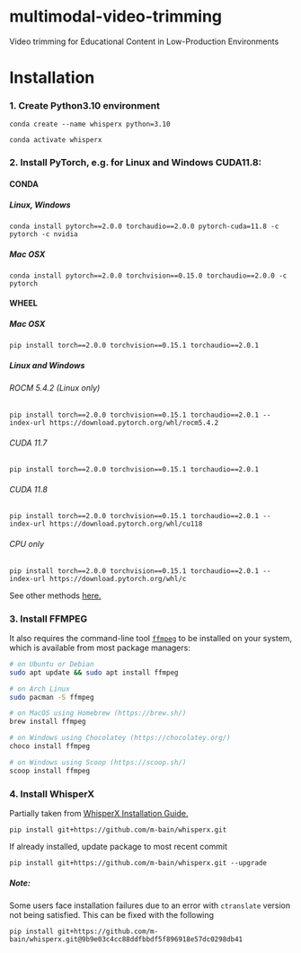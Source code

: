 # multimodal-video-trimming
Video trimming for Educational Content in Low-Production Environments

# Installation

### 1. Create Python3.10 environment

`conda create --name whisperx python=3.10`

`conda activate whisperx`


### 2. Install PyTorch, e.g. for Linux and Windows CUDA11.8:

#### CONDA
##### Linux, Windows
`conda install pytorch==2.0.0 torchaudio==2.0.0 pytorch-cuda=11.8 -c pytorch -c nvidia`

##### Mac OSX
`conda install pytorch==2.0.0 torchvision==0.15.0 torchaudio==2.0.0 -c pytorch`

#### WHEEL

##### Mac OSX
`pip install torch==2.0.0 torchvision==0.15.1 torchaudio==2.0.1`

##### Linux and Windows
###### ROCM 5.4.2 (Linux only)
`pip install torch==2.0.0 torchvision==0.15.1 torchaudio==2.0.1 --index-url https://download.pytorch.org/whl/rocm5.4.2`
###### CUDA 11.7
`pip install torch==2.0.0 torchvision==0.15.1 torchaudio==2.0.1`
###### CUDA 11.8
`pip install torch==2.0.0 torchvision==0.15.1 torchaudio==2.0.1 --index-url https://download.pytorch.org/whl/cu118`
###### CPU only
`pip install torch==2.0.0 torchvision==0.15.1 torchaudio==2.0.1 --index-url https://download.pytorch.org/whl/c`


See other methods [here.](https://pytorch.org/get-started/previous-versions/#v200)


### 3. Install FFMPEG

It also requires the command-line tool [`ffmpeg`](https://ffmpeg.org/) to be installed on your system, which is available from most package managers:
```bash
# on Ubuntu or Debian
sudo apt update && sudo apt install ffmpeg

# on Arch Linux
sudo pacman -S ffmpeg

# on MacOS using Homebrew (https://brew.sh/)
brew install ffmpeg

# on Windows using Chocolatey (https://chocolatey.org/)
choco install ffmpeg

# on Windows using Scoop (https://scoop.sh/)
scoop install ffmpeg
```


### 4. Install WhisperX
Partially taken from [WhisperX Installation Guide.](https://github.com/m-bain/whisperx)

`pip install git+https://github.com/m-bain/whisperx.git`

If already installed, update package to most recent commit

`pip install git+https://github.com/m-bain/whisperx.git --upgrade`

##### Note:
Some users face installation failures due to an error with `ctranslate` version not being satisfied.
This can be fixed with the following  

`pip install git+https://github.com/m-bain/whisperx.git@9b9e03c4cc88ddfbbdf5f896918e57dc0298db41`
